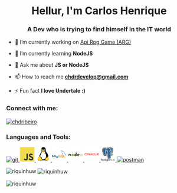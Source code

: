 <h1 align="center">Hellur, I'm Carlos Henrique</h1>
<h3 align="center">A Dev who is trying to find himself in the IT world</h3>

- 🔭 I’m currently working on [Api Rpg Game (ARG)](https://github.com/riquinhuw/api-rpg-game)

- 🌱 I’m currently learning **NodeJS**

- 💬 Ask me about **JS or NodeJS**

- 📫 How to reach me **chdrdevelop@gmail.com**

- ⚡ Fun fact **I love Undertale :)**

<h3 align="left">Connect with me:</h3>
<p align="left">
<a href="https://linkedin.com/in/chdribeiro" target="blank"><img align="center" src="https://raw.githubusercontent.com/rahuldkjain/github-profile-readme-generator/master/src/images/icons/Social/linked-in-alt.svg" alt="chdribeiro" height="30" width="40" /></a>
</p>

<h3 align="left">Languages and Tools:</h3>
<p align="left"> <a href="https://git-scm.com/" target="_blank"> <img src="https://www.vectorlogo.zone/logos/git-scm/git-scm-icon.svg" alt="git" width="40" height="40"/> </a> <a href="https://developer.mozilla.org/en-US/docs/Web/JavaScript" target="_blank"> <img src="https://raw.githubusercontent.com/devicons/devicon/master/icons/javascript/javascript-original.svg" alt="javascript" width="40" height="40"/> </a> <a href="https://www.linux.org/" target="_blank"> <img src="https://raw.githubusercontent.com/devicons/devicon/master/icons/linux/linux-original.svg" alt="linux" width="40" height="40"/> </a> <a href="https://www.mysql.com/" target="_blank"> <img src="https://raw.githubusercontent.com/devicons/devicon/master/icons/mysql/mysql-original-wordmark.svg" alt="mysql" width="40" height="40"/> </a> <a href="https://nodejs.org" target="_blank"> <img src="https://raw.githubusercontent.com/devicons/devicon/master/icons/nodejs/nodejs-original-wordmark.svg" alt="nodejs" width="40" height="40"/> </a> <a href="https://www.oracle.com/" target="_blank"> <img src="https://raw.githubusercontent.com/devicons/devicon/master/icons/oracle/oracle-original.svg" alt="oracle" width="40" height="40"/> </a> <a href="https://www.postgresql.org" target="_blank"> <img src="https://raw.githubusercontent.com/devicons/devicon/master/icons/postgresql/postgresql-original-wordmark.svg" alt="postgresql" width="40" height="40"/> </a> <a href="https://postman.com" target="_blank"> <img src="https://www.vectorlogo.zone/logos/getpostman/getpostman-icon.svg" alt="postman" width="40" height="40"/> </a> </p>

<p><img align="left" src="https://github-readme-stats.vercel.app/api/top-langs?username=riquinhuw&show_icons=true&locale=en&layout=compact" alt="riquinhuw" /></p>

<p>&nbsp;<img align="center" src="https://github-readme-stats.vercel.app/api?username=riquinhuw&show_icons=true&locale=en" alt="riquinhuw" /></p>

<p><img align="center" src="https://github-readme-streak-stats.herokuapp.com/?user=riquinhuw&" alt="riquinhuw" /></p>
